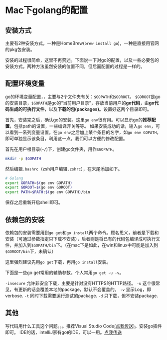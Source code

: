 # Mac下golang的配置

## 安装方式
主要有2种安装方式，一种是HomeBrew(`brew install go`)，一种是直接用官网的pkg包安装。

安装的过程很简单，这里不再赘述。下面说一下对go的配置，以及一些必要包的安装方式。两种方法虽然安装的位置不同，但后面配置的过程是一样的。

## 配置环境变量
go的环境变量配置，，主要与2个文件夹有关：`$GOPATH`和`$GOROOT`。
`$GOROOT`是go的安装目录，`$GOPATH`是go的“当前用户目录”，存放当前用户的**go代码**，由**go代码生成的可执行文件**，以及**下载的包(packages)**。设置好这两个目录即可。

首先，安装完之后，确认go的安装。这里`go env`很有用。可以显示go的**推荐配置**，包括path的设置，一些编译开关等等。
如果安装成功的话，输入`go env`，可以看到一系列变量设置。在`go env`之后加上某个条目的名字，如`go env GOPATH`，即可单独显示该条目，利用这一点，我们可以方便的修改配置。

首先在用户根目录(`~/`)下，创建go文件夹，用作`$GOPATH`。
```bash
mkdir -p $GOPATH
```

然后编辑`.bashrc`（zsh用户编辑`.zshrc`），在末尾添加如下。

```bash
# Golang
export GOPATH=$(go env GOPATH)
export GOROOT=$(go env GOROOT)
export PATH=$PATH:$(go env GOPATH)/bin
```
保存之后重新开启shell即可。

## 依赖包的安装

依赖包的安装需要用到`go get`和`go install`两个命令。顾名思义，前者是下载和安装（可通过参数指定只下载不安装），后者则是将已有的代码包编译成可执行文件，并加入到`$GOPATH/bin`下。（在mac下是如此，在win和linux中可能是加入到`$GOROOT/bin`下，未确认）

这里强烈建议先用`go get`下载，再用`go install`安装。

下面是一些go get常用的辅助参数。个人常用`go get -u -v`。

`-insecure` 允许非安全下载，主要是针对没有HTTPS的HTTP路径。
`-u` 这个很常见，有更新的话会覆盖本地的package，默认不会覆盖的。
`-v` 显示Log，即verbose.
`-t` 同时下载需要运行测试的package.
`-d` 只下载，但不安装package.

## 其他
写代码用什么工具这个问题。。。推荐Visual Studio Code[\(点我传送\)](https://code.visualstudio.com/download)。安装go插件即可。
IDE的话，intelliJ家有go的IDE，可以一用。[点我传送](https://www.jetbrains.com/go/)
